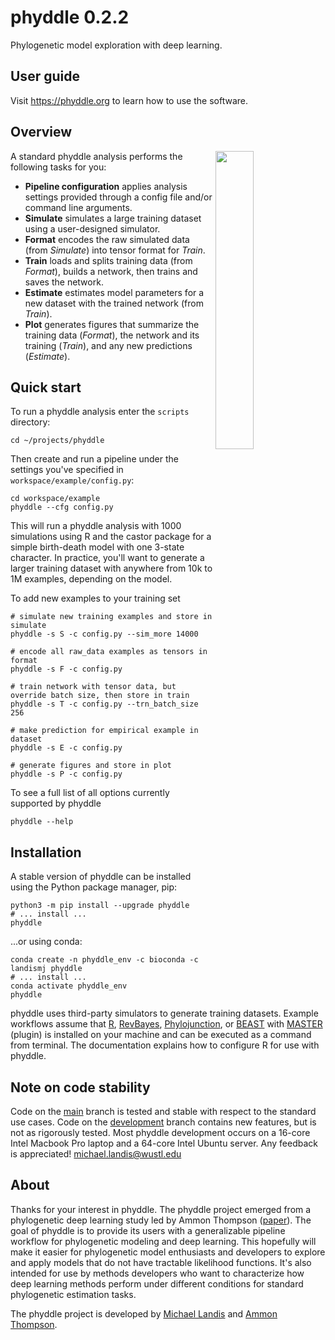 # phyddle 0.2.2

Phylogenetic model exploration with deep learning.

## User guide
Visit https://phyddle.org to learn how to use the software.

## Overview

<img align="right" src="https://phyddle.org/_images/phyddle_pipeline.png" width="35%">

A standard phyddle analysis performs the following tasks for you:

- **Pipeline configuration** applies analysis settings provided through a config file and/or command line arguments.
- **Simulate** simulates a large training dataset using a user-designed simulator.
- **Format** encodes the raw simulated data (from *Simulate*) into tensor format for *Train*.
- **Train** loads and splits training data (from *Format*), builds a network, then trains and saves the network.
- **Estimate** estimates model parameters for a new dataset with the trained network (from *Train*).
- **Plot** generates figures that summarize the training data (*Format*), the network and its training (*Train*), and any new predictions (*Estimate*).

## Quick start

To run a phyddle analysis enter the `scripts` directory:
```shell
cd ~/projects/phyddle
```

Then create and run a pipeline under the settings you've specified in `workspace/example/config.py`:
```shell
cd workspace/example
phyddle --cfg config.py
```

This will run a phyddle analysis with 1000 simulations using R and the castor package for a simple birth-death model with one 3-state character. In practice, you'll want to generate a larger training dataset with anywhere from 10k to 1M examples, depending on the model.

To add new examples to your training set
```shell
# simulate new training examples and store in simulate
phyddle -s S -c config.py --sim_more 14000

# encode all raw_data examples as tensors in format
phyddle -s F -c config.py

# train network with tensor data, but override batch size, then store in train
phyddle -s T -c config.py --trn_batch_size 256

# make prediction for empirical example in dataset
phyddle -s E -c config.py

# generate figures and store in plot
phyddle -s P -c config.py
```

To see a full list of all options currently supported by phyddle
```shell
phyddle --help
```

## Installation

A stable version of phyddle can be installed using the Python package manager, pip:

```shell
python3 -m pip install --upgrade phyddle
# ... install ...
phyddle
```

...or using conda:

```shell
conda create -n phyddle_env -c bioconda -c landismj phyddle
# ... install ...
conda activate phyddle_env
phyddle
```

phyddle uses third-party simulators to generate training datasets. Example workflows assume that [R](https://cran.r-project.org), [RevBayes](https://revbayes.github.io), [Phylojunction](https://phylojunction.org/build/html/index.html), or [BEAST](https://www.beast2.org/) with [MASTER](https://github.com/tgvaughan/MASTER) (plugin) is installed on your machine and can be executed as a command from terminal. The documentation explains how to configure R for use with phyddle.

## Note on code stability

Code on the [main](https://github.com/mlandis/phyddle/tree/main) branch is tested and stable with respect to the standard use cases. Code on the [development](https://github.com/mlandis/phyddle/tree/development) branch contains new features, but is not as rigorously tested. Most phyddle development occurs on a 16-core Intel Macbook Pro laptop and a 64-core Intel Ubuntu server. Any feedback is appreciated! [michael.landis@wustl.edu](mailto:michael.landis@wustl.edu)

## About
Thanks for your interest in phyddle. The phyddle project emerged from a phylogenetic deep learning study led by Ammon Thompson ([paper](https://doi.org/10.1093/sysbio/syad074)). The goal of phyddle is to provide its users with a generalizable pipeline workflow for phylogenetic modeling and deep learning. This hopefully will make it easier for phylogenetic model enthusiasts and developers to explore and apply models that do not have tractable likelihood functions. It's also intended for use by methods developers who want to characterize how deep learning methods perform under different conditions for standard phylogenetic estimation tasks.

The phyddle project is developed by [Michael Landis](https://landislab.org) and [Ammon Thompson](https://scholar.google.com/citations?user=_EpmmTwAAAAJ&hl=en&oi=ao).

